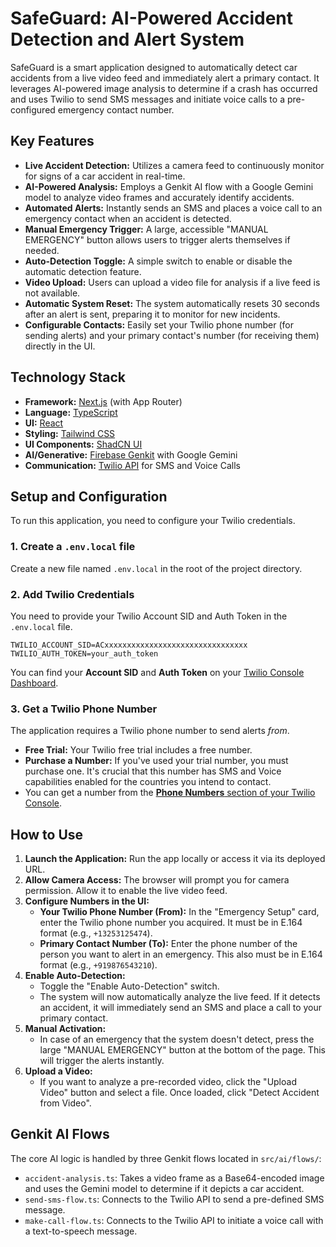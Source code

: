 # SafeGuard: AI-Powered Accident Detection and Alert System

SafeGuard is a smart application designed to automatically detect car accidents from a live video feed and immediately alert a primary contact. It leverages AI-powered image analysis to determine if a crash has occurred and uses Twilio to send SMS messages and initiate voice calls to a pre-configured emergency contact number.

## Key Features

- **Live Accident Detection:** Utilizes a camera feed to continuously monitor for signs of a car accident in real-time.
- **AI-Powered Analysis:** Employs a Genkit AI flow with a Google Gemini model to analyze video frames and accurately identify accidents.
- **Automated Alerts:** Instantly sends an SMS and places a voice call to an emergency contact when an accident is detected.
- **Manual Emergency Trigger:** A large, accessible "MANUAL EMERGENCY" button allows users to trigger alerts themselves if needed.
- **Auto-Detection Toggle:** A simple switch to enable or disable the automatic detection feature.
- **Video Upload:** Users can upload a video file for analysis if a live feed is not available.
- **Automatic System Reset:** The system automatically resets 30 seconds after an alert is sent, preparing it to monitor for new incidents.
- **Configurable Contacts:** Easily set your Twilio phone number (for sending alerts) and your primary contact's number (for receiving them) directly in the UI.

## Technology Stack

- **Framework:** [Next.js](https://nextjs.org/) (with App Router)
- **Language:** [TypeScript](https://www.typescriptlang.org/)
- **UI:** [React](https://reactjs.org/)
- **Styling:** [Tailwind CSS](https://tailwindcss.com/)
- **UI Components:** [ShadCN UI](https://ui.shadcn.com/)
- **AI/Generative:** [Firebase Genkit](https://firebase.google.com/docs/genkit) with Google Gemini
- **Communication:** [Twilio API](https://www.twilio.com/) for SMS and Voice Calls

## Setup and Configuration

To run this application, you need to configure your Twilio credentials.

### 1. Create a `.env.local` file

Create a new file named `.env.local` in the root of the project directory.

### 2. Add Twilio Credentials

You need to provide your Twilio Account SID and Auth Token in the `.env.local` file.

```
TWILIO_ACCOUNT_SID=ACxxxxxxxxxxxxxxxxxxxxxxxxxxxxxxxx
TWILIO_AUTH_TOKEN=your_auth_token
```

You can find your **Account SID** and **Auth Token** on your [Twilio Console Dashboard](https://www.twilio.com/console).

### 3. Get a Twilio Phone Number

The application requires a Twilio phone number to send alerts *from*.

- **Free Trial:** Your Twilio free trial includes a free number.
- **Purchase a Number:** If you've used your trial number, you must purchase one. It's crucial that this number has SMS and Voice capabilities enabled for the countries you intend to contact.
- You can get a number from the [**Phone Numbers** section of your Twilio Console](https://www.twilio.com/console/phone-numbers/incoming).

## How to Use

1.  **Launch the Application:** Run the app locally or access it via its deployed URL.
2.  **Allow Camera Access:** The browser will prompt you for camera permission. Allow it to enable the live video feed.
3.  **Configure Numbers in the UI:**
    - **Your Twilio Phone Number (From):** In the "Emergency Setup" card, enter the Twilio phone number you acquired. It must be in E.164 format (e.g., `+13253125474`).
    - **Primary Contact Number (To):** Enter the phone number of the person you want to alert in an emergency. This also must be in E.164 format (e.g., `+919876543210`).
4.  **Enable Auto-Detection:**
    - Toggle the "Enable Auto-Detection" switch.
    - The system will now automatically analyze the live feed. If it detects an accident, it will immediately send an SMS and place a call to your primary contact.
5.  **Manual Activation:**
    - In case of an emergency that the system doesn't detect, press the large "MANUAL EMERGENCY" button at the bottom of the page. This will trigger the alerts instantly.
6.  **Upload a Video:**
    - If you want to analyze a pre-recorded video, click the "Upload Video" button and select a file. Once loaded, click "Detect Accident from Video".

## Genkit AI Flows

The core AI logic is handled by three Genkit flows located in `src/ai/flows/`:

-   `accident-analysis.ts`: Takes a video frame as a Base64-encoded image and uses the Gemini model to determine if it depicts a car accident.
-   `send-sms-flow.ts`: Connects to the Twilio API to send a pre-defined SMS message.
-   `make-call-flow.ts`: Connects to the Twilio API to initiate a voice call with a text-to-speech message.
